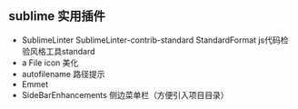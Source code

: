 ## sublime 实用插件
- SublimeLinter SublimeLinter-contrib-standard StandardFormat  js代码检验风格工具standard
- a File icon 美化
- autofilename 路径提示
- Emmet
- SideBarEnhancements 侧边菜单栏（方便引入项目目录）
